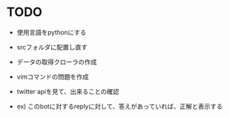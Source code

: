 # TODO

- 使用言語をpythonにする
- srcフォルダに配置し直す
- データの取得クローラの作成

- vimコマンドの問題を作成
- twitter apiを見て、出来ることの確認
- ex) このbotに対するreplyに対して、答えがあっていれば、正解と表示する
